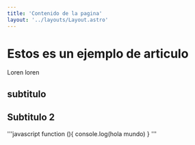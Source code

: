 ```yaml
---
title: 'Contenido de la pagina'
layout: '../layouts/Layout.astro'
---
```


# Estos es un ejemplo de articulo 
Loren
loren
## subtitulo

## Subtitulo 2

'''javascript
function (){
    console.log(hola mundo)
}
'''